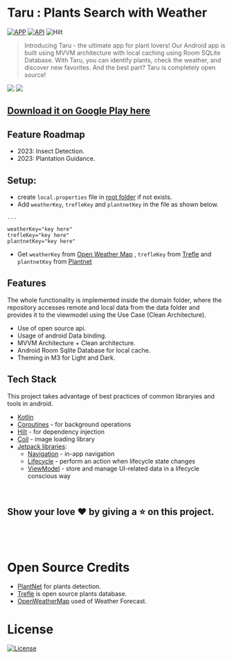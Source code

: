 ﻿

# Taru : Plants Search with Weather 

[![APP](https://img.shields.io/badge/APP-1.0.3-E0234E.svg?style=for-the-badge)](https://android-arsenal.com/api?level=24)
[![API](https://img.shields.io/badge/API-24%2B-brightgreen.svg?style=for-the-badge)](https://android-arsenal.com/api?level=24) ![Hilt](https://img.shields.io/badge/Hilt-2.44-FFCA28?style=for-the-badge)

> Introducing Taru - the ultimate app for plant lovers! Our Android app is built using MVVM architecture with local caching using Room SQLite Database. With Taru, you can identify plants, check the weather, and discover new favorites. And the best part? Taru is completely open source!



![](images/intelligreen.webp)
![](images/scan.webp)


## [Download it on Google Play here](https://play.google.com/store/apps/details?id=com.intelligreen)



## Feature Roadmap
- 2023: Insect Detection.
- 2023: Plantation Guidance.


<!-- - [Use Cases](https://github.com/JunkieLabs/intelligreen-plants-android/wiki/Use-Cases) -->

## Setup:
- create `local.properties` file in [root folder](./) if not exists.
- Add `weatherKey`, `trefleKey` and `plantnetKey` in the file as shown below.


```android
...

weatherKey="key here"
trefleKey="key here"
plantnetKey="key here"
```

- Get `weatherKey` from [Open Weather Map](https://openweathermap.org/)
,  `trefleKey` from [Trefle](https://trefle.io/) and `plantnetKey` from [Plantnet](https://my.plantnet.org/)



## Features

The whole functionality is implemented inside the domain folder, where the repository accesses remote and local data from the data folder and provides it to the viewmodel using the Use Case (Clean Architecture).

* Use of open source api.
* Usage of android Data binding.
* MVVM Architecture + Clean architecture.
* Android Room Sqlite Database for local cache.
* Theming in M3 for Light and Dark.



## Tech Stack

This project takes advantage of best practices of common libraryies and tools in android.

* [Kotlin](https://kotlinlang.org/)  
* [Coroutines](https://kotlinlang.org/docs/reference/coroutines-overview.html) - for background operations  
* [Hilt](https://dagger.dev/hilt/) - for dependency injection  
* [Coil](https://github.com/coil-kt/coil) - image loading library
* [Jetpack libraries](https://developer.android.com/jetpack):
   * [Navigation](https://developer.android.com/topic/libraries/architecture/navigation/) - in-app navigation
   * [Lifecycle](https://developer.android.com/topic/libraries/architecture/lifecycle) - perform an action when lifecycle state changes
   * [ViewModel](https://developer.android.com/topic/libraries/architecture/viewmodel) - store and manage UI-related data in a lifecycle conscious way



<br>

## Show your love :heart: by giving a :star: on this project.

<br>

<br>






# Open Source Credits



- [PlantNet](https://identify.plantnet.org/) for plants detection.
- [Trefle](https://trefle.io) is open source plants database.
- [OpenWeatherMap](https://api.openweathermap.org) used of Weather Forecast.


# License

[![License](https://img.shields.io/:license-apache%202.0-blue.svg?style=for-the-badge)](LICENSE)

